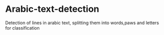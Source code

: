 # Arabic-text-detection
Detection of lines in arabic text, splitting them into words,paws and letters for classification
